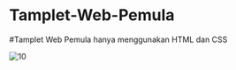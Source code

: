 # Tamplet-Web-Pemula

#Tamplet Web Pemula hanya menggunakan HTML dan CSS

![10](https://user-images.githubusercontent.com/71059706/156926799-2b926685-1aa2-40ac-a08c-fd6c52395c6a.png)
